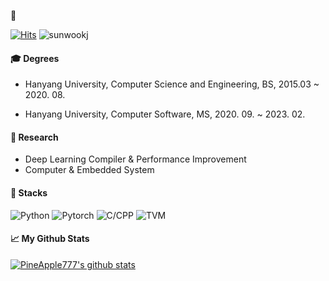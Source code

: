 :pineapple: 

[![Hits](https://hits.seeyoufarm.com/api/count/incr/badge.svg?url=https%3A%2F%2Fgithub.com%2FPineApple777&count_bg=%2379C83D&title_bg=%23555555&icon=&icon_color=%23D4D4D4&title=Visitors&edge_flat=false)](https://hits.seeyoufarm.com) ![sunwookj](https://img.shields.io/badge/-sunwookj-E4405F?logo=instagram&logoColor=white)

 #### :mortar_board: Degrees

- Hanyang University, Computer Science and Engineering, BS, 2015.03 ~ 2020. 08.

- Hanyang University, Computer Software, MS, 2020. 09. ~ 2023. 02.

#### :telescope: Research 

- Deep Learning Compiler & Performance Improvement
- Computer & Embedded System

#### :wrench: Stacks

![Python](https://img.shields.io/badge/-Python-3776AB?style=flat-square&logo=Python&logoColor=white) ![Pytorch](https://img.shields.io/badge/-Pytorch-EE4C2C?style=flat-square&logo=Pytorch&logoColor=white) ![C/CPP](https://img.shields.io/badge/-C&CPP-00599C?style=flat-square&logo=C&logoColor=white) ![TVM](https://img.shields.io/badge/-TVM-00599C?style=flat-square&logo=PYTHON&logoColor=white) 

#### :chart_with_upwards_trend: My Github Stats

 [![PineApple777's github stats](https://github-readme-stats.vercel.app/api?username=PineApple777)](https://github.com/anuraghazra/github-readme-stats)

